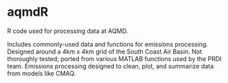 # aqmdR
R code used for processing data at AQMD. 

Includes commonly-used data and functions for emissions processing. Designed around a 4km x 4km grid of the South Coast Air Basin. Not thoroughly tested; ported from various MATLAB functions used by the PRDI team. Emissions processing designed to clean, plot, and summarize data from models like CMAQ.